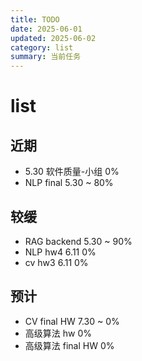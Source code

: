 ```yaml
---
title: TODO
date: 2025-06-01
updated: 2025-06-02
category: list
summary: 当前任务
---
```

# list

## 近期



- 5.30              软件质量-小组                                                         0%
- NLP               final                5.30  ~                                            80%



## 较缓



- RAG              backend        5.30  ~                                            90%
- NLP               hw4                6.11                                                     0%
- cv                   hw3                 6.11                                                     0%





## 预计

- CV         	final  HW      7.30  ~                                               0%
- 高级算法     hw                                                                               0%
- 高级算法     final  HW                                                                  0%
